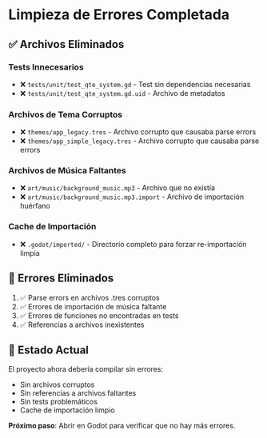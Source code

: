 # Limpieza de Errores Completada

## ✅ **Archivos Eliminados**

### Tests Innecesarios
- ❌ `tests/unit/test_qte_system.gd` - Test sin dependencias necesarias
- ❌ `tests/unit/test_qte_system.gd.uid` - Archivo de metadatos

### Archivos de Tema Corruptos
- ❌ `themes/app_legacy.tres` - Archivo corrupto que causaba parse errors
- ❌ `themes/app_simple_legacy.tres` - Archivo corrupto que causaba parse errors

### Archivos de Música Faltantes
- ❌ `art/music/background_music.mp3` - Archivo que no existía
- ❌ `art/music/background_music.mp3.import` - Archivo de importación huérfano

### Cache de Importación
- ❌ `.godot/imported/` - Directorio completo para forzar re-importación limpia

## 🎯 **Errores Eliminados**

1. ✅ Parse errors en archivos .tres corruptos
2. ✅ Errores de importación de música faltante  
3. ✅ Errores de funciones no encontradas en tests
4. ✅ Referencias a archivos inexistentes

## 🚀 **Estado Actual**

El proyecto ahora debería compilar sin errores:
- Sin archivos corruptos
- Sin referencias a archivos faltantes
- Sin tests problemáticos
- Cache de importación limpio

**Próximo paso**: Abrir en Godot para verificar que no hay más errores.